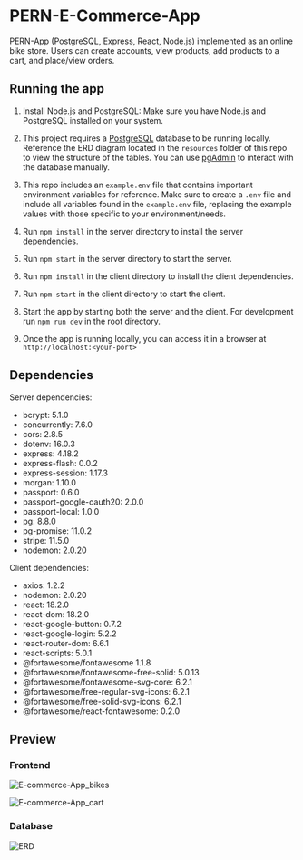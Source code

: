 # PERN-E-Commerce-App

PERN-App (PostgreSQL, Express, React, Node.js) implemented as an online bike store. Users can create accounts, view products, add products to a cart, and place/view orders.


## Running the app

1. Install Node.js and PostgreSQL: Make sure you have Node.js and PostgreSQL installed on your system.

2. This project requires a [PostgreSQL](https://www.postgresql.org/) database to be running locally.  Reference the ERD diagram located in the `resources` folder of this repo to view the structure of the tables.  You can use [pgAdmin](https://www.pgadmin.org/) to interact with the database manually.

3. This repo includes an `example.env` file that contains important environment variables for reference.  Make sure to create a `.env` file and include all variables found in the `example.env` file, replacing the example values with those specific to your environment/needs.

5. Run `npm install` in the server directory to install the server dependencies.

6. Run `npm start` in the server directory to start the server.

7. Run `npm install` in the client directory to install the client dependencies.

8. Run `npm start` in the client directory to start the client.

9. Start the app by starting both the server and the client. For development run `npm run dev` in the root directory.

10. Once the app is running locally, you can access it in a browser at `http://localhost:<your-port>`


## Dependencies

Server dependencies:
- bcrypt: 5.1.0
- concurrently: 7.6.0
- cors: 2.8.5
- dotenv: 16.0.3
- express: 4.18.2
- express-flash: 0.0.2
- express-session: 1.17.3
- morgan: 1.10.0
- passport: 0.6.0
- passport-google-oauth20: 2.0.0
- passport-local: 1.0.0
- pg: 8.8.0
- pg-promise: 11.0.2
- stripe: 11.5.0
- nodemon: 2.0.20

Client dependencies:
- axios: 1.2.2
- nodemon: 2.0.20
- react: 18.2.0
- react-dom: 18.2.0
- react-google-button: 0.7.2
- react-google-login: 5.2.2
- react-router-dom: 6.6.1
- react-scripts: 5.0.1
- @fortawesome/fontawesome 1.1.8
- @fortawesome/fontawesome-free-solid: 5.0.13
- @fortawesome/fontawesome-svg-core: 6.2.1
- @fortawesome/free-regular-svg-icons: 6.2.1
- @fortawesome/free-solid-svg-icons: 6.2.1
- @fortawesome/react-fontawesome: 0.2.0


## Preview

### Frontend
![E-commerce-App_bikes](https://user-images.githubusercontent.com/30770031/220947419-b6f96a9b-6b68-4849-a4ff-6d1936cfe0fd.png)

![E-commerce-App_cart](https://user-images.githubusercontent.com/30770031/220947428-dc324476-ffe2-4d1a-baad-40e5a756d70b.png)


### Database
![ERD](https://user-images.githubusercontent.com/30770031/220948840-9dd67afb-9894-4190-8e76-1f12e919ecbc.png)
